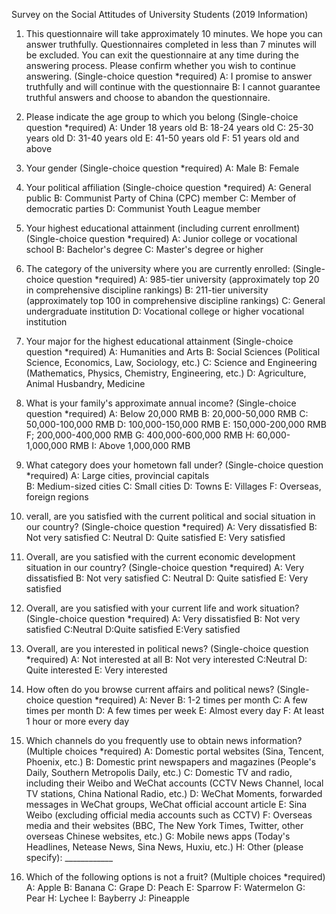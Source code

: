 Survey on the Social Attitudes of University Students (2019 Information)

1. This questionnaire will take approximately 10 minutes. We hope you can answer truthfully. Questionnaires completed in less than 7 minutes will be excluded. You can exit the questionnaire at any time during the answering process. Please confirm whether you wish to continue answering. (Single-choice question *required)
A: I promise to answer truthfully and will continue with the questionnaire
B: I cannot guarantee truthful answers and choose to abandon the questionnaire.

2. Please indicate the age group to which you belong (Single-choice question *required)
A: Under 18 years old
B: 18-24 years old
C: 25-30 years old
D: 31-40 years old
E: 41-50 years old
F: 51 years old and above

3. Your gender (Single-choice question *required)
 A: Male 
 B: Female

4. Your political affiliation (Single-choice question *required)
 A: General public 
 B: Communist Party of China (CPC) member
 C: Member of democratic parties 
 D: Communist Youth League member

5. Your highest educational attainment (including current enrollment) (Single-choice question *required)
 A: Junior college or vocational school 
 B: Bachelor's degree 
 C: Master's degree or higher 

6. The category of the university where you are currently enrolled: (Single-choice question *required)
 A: 985-tier university (approximately top 20 in comprehensive discipline rankings) 
 B: 211-tier university (approximately top 100 in comprehensive discipline rankings) 
 C: General undergraduate institution 
 D: Vocational college or higher vocational institution 

7. Your major for the highest educational attainment (Single-choice question *required)
 A: Humanities and Arts
 B: Social Sciences (Political Science, Economics, Law, Sociology, etc.) 
 C: Science and Engineering (Mathematics, Physics, Chemistry, Engineering, etc.)
 D: Agriculture, Animal Husbandry, Medicine 

8. What is your family's approximate annual income? (Single-choice question *required)
 A: Below 20,000 RMB 
 B: 20,000-50,000 RMB 
 C: 50,000-100,000 RMB
 D: 100,000-150,000 RMB
 E: 150,000-200,000 RMB
 F; 200,000-400,000 RMB
 G: 400,000-600,000 RMB 
 H: 60,000-1,000,000 RMB
 I: Above 1,000,000 RMB

9. What category does your hometown fall under? (Single-choice question *required)
 A: Large cities, provincial capitals  
 B: Medium-sized cities
 C: Small cities
 D: Towns
 E: Villages 
 F: Overseas, foreign regions  

10. verall, are you satisfied with the current political and social situation in our country? (Single-choice question *required)
 A: Very dissatisfied
 B: Not very satisfied
 C: Neutral 
 D: Quite satisfied 
 E: Very satisfied

11. Overall, are you satisfied with the current economic development situation in our country? (Single-choice question *required)
 A: Very dissatisfied
 B: Not very satisfied
 C: Neutral 
 D: Quite satisfied 
 E: Very satisfied

12. Overall, are you satisfied with your current life and work situation? (Single-choice question *required)
A: Very dissatisfied
B: Not very satisfied
C:Neutral 
D:Quite satisfied 
E:Very satisfied
 
13. Overall, are you interested in political news? (Single-choice question *required)
 A: Not interested at all
 B: Not very interested
 C:Neutral
 D: Quite interested
 E: Very interested

14. How often do you browse current affairs and political news? (Single-choice question *required)
 A: Never 
 B: 1-2 times per month 
 C: A few times per month
 D: A few times per week
 E: Almost every day
 F: At least 1 hour or more every day 

15. Which channels do you frequently use to obtain news information? (Multiple choices *required)
  A: Domestic portal websites (Sina, Tencent, Phoenix, etc.)
  B: Domestic print newspapers and magazines (People's Daily, Southern Metropolis Daily, etc.)
  C: Domestic TV and radio, including their Weibo and WeChat accounts (CCTV News Channel, local TV stations, China National Radio, etc.)
  D: WeChat Moments, forwarded messages in WeChat groups, WeChat official account article
  E: Sina Weibo (excluding official media accounts such as CCTV)
  F: Overseas media and their websites (BBC, The New York Times, Twitter, other overseas Chinese websites, etc.)
  G: Mobile news apps (Today's Headlines, Netease News, Sina News, Huxiu, etc.)
  H: Other (please specify): ____________


31. Which of the following options is not a fruit? (Multiple choices *required) 
 A: Apple 
 B: Banana
 C: Grape
 D: Peach
 E: Sparrow 
 F: Watermelon
 G: Pear
 H: Lychee
 I: Bayberry
 J: Pineapple 

